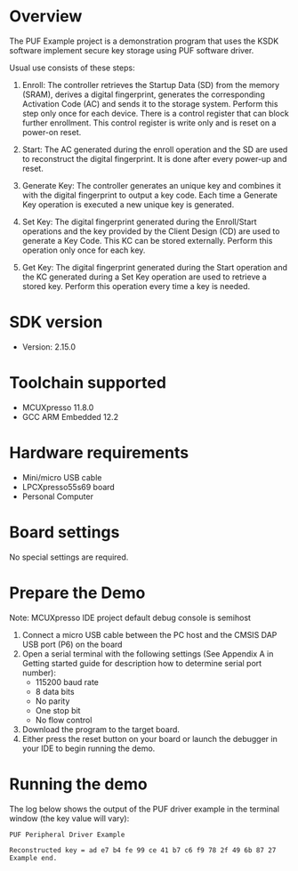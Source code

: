 Overview
========
The PUF Example project is a demonstration program that uses the KSDK software implement secure key storage using PUF software driver.

Usual use consists of these steps:
1. 	Enroll: The controller retrieves the Startup Data (SD) from the memory (SRAM), derives a digital fingerprint, 
	generates the corresponding Activation Code (AC) and sends it to the storage system. 
	Perform this step only once for each device. There is a control register that can block further enrollment. 
	This control register is write only and is reset on a power-on reset.

2. 	Start: The AC generated during the enroll operation and the SD are used to reconstruct the digital fingerprint. 
	It is done after every power-up and reset.

3. 	Generate Key: The controller generates an unique key and combines it with the digital fingerprint to output a key code. 
	Each time a Generate Key operation is executed a new unique key is generated.

4. 	Set Key: The digital fingerprint generated during the Enroll/Start operations and the key provided by the Client Design (CD) 
	are used to generate a Key Code. This KC can be stored externally. Perform this operation only once for each key.

5. 	Get Key: The digital fingerprint generated during the Start operation and the KC generated during a Set Key operation 
	are used to retrieve a stored key. Perform this operation every time a key is needed.

SDK version
===========
- Version: 2.15.0

Toolchain supported
===================
- MCUXpresso  11.8.0
- GCC ARM Embedded  12.2

Hardware requirements
=====================
- Mini/micro USB cable
- LPCXpresso55s69 board
- Personal Computer

Board settings
==============
No special settings are required.

Prepare the Demo
================
Note: MCUXpresso IDE project default debug console is semihost
1.  Connect a micro USB cable between the PC host and the CMSIS DAP USB port (P6) on the board
2.  Open a serial terminal with the following settings (See Appendix A in Getting started guide for description how to determine serial port number):
    - 115200 baud rate
    - 8 data bits
    - No parity
    - One stop bit
    - No flow control
3.  Download the program to the target board.
4.  Either press the reset button on your board or launch the debugger in your IDE to begin running the demo.

Running the demo
================
The log below shows the output of the PUF driver example in the terminal window (the key value will vary):
~~~~~~~~~~~~~~~~~~~~~~~~~~~~~~~~~~~
PUF Peripheral Driver Example

Reconstructed key = ad e7 b4 fe 99 ce 41 b7 c6 f9 78 2f 49 6b 87 27
Example end.
~~~~~~~~~~~~~~~~~~~~~~~~~~~~~~~~~~~
